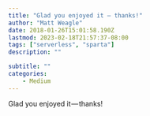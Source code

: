```yaml
---
title: "Glad you enjoyed it — thanks!"
author: "Matt Weagle"
date: 2018-01-26T15:01:58.190Z
lastmod: 2023-02-18T21:57:37-08:00
tags: ["serverless", "sparta"]
description: ""

subtitle: ""
categories: 
    - Medium
---
```


Glad you enjoyed it — thanks!
